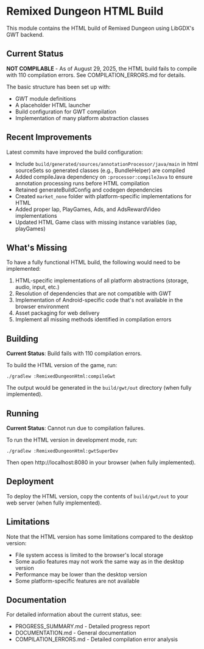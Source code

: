 # Remixed Dungeon HTML Build

This module contains the HTML build of Remixed Dungeon using LibGDX's GWT backend.

## Current Status

**NOT COMPILABLE** - As of August 29, 2025, the HTML build fails to compile with 110 compilation errors. See COMPILATION_ERRORS.md for details.

The basic structure has been set up with:
- GWT module definitions
- A placeholder HTML launcher
- Build configuration for GWT compilation
- Implementation of many platform abstraction classes

## Recent Improvements

Latest commits have improved the build configuration:
- Include `build/generated/sources/annotationProcessor/java/main` in html sourceSets so generated classes (e.g., BundleHelper) are compiled
- Added compileJava dependency on `:processor:compileJava` to ensure annotation processing runs before HTML compilation
- Retained generateBuildConfig and codegen dependencies
- Created `market_none` folder with platform-specific implementations for HTML
- Added proper Iap, PlayGames, Ads, and AdsRewardVideo implementations
- Updated HTML Game class with missing instance variables (iap, playGames)

## What's Missing

To have a fully functional HTML build, the following would need to be implemented:
1. HTML-specific implementations of all platform abstractions (storage, audio, input, etc.)
2. Resolution of dependencies that are not compatible with GWT
3. Implementation of Android-specific code that's not available in the browser environment
4. Asset packaging for web delivery
5. Implement all missing methods identified in compilation errors

## Building

**Current Status**: Build fails with 110 compilation errors.

To build the HTML version of the game, run:

```
./gradlew :RemixedDungeonHtml:compileGwt
```

The output would be generated in the `build/gwt/out` directory (when fully implemented).

## Running

**Current Status**: Cannot run due to compilation failures.

To run the HTML version in development mode, run:

```
./gradlew :RemixedDungeonHtml:gwtSuperDev
```

Then open http://localhost:8080 in your browser (when fully implemented).

## Deployment

To deploy the HTML version, copy the contents of `build/gwt/out` to your web server (when fully implemented).

## Limitations

Note that the HTML version has some limitations compared to the desktop version:
- File system access is limited to the browser's local storage
- Some audio features may not work the same way as in the desktop version
- Performance may be lower than the desktop version
- Some platform-specific features are not available

## Documentation

For detailed information about the current status, see:
- PROGRESS_SUMMARY.md - Detailed progress report
- DOCUMENTATION.md - General documentation
- COMPILATION_ERRORS.md - Detailed compilation error analysis